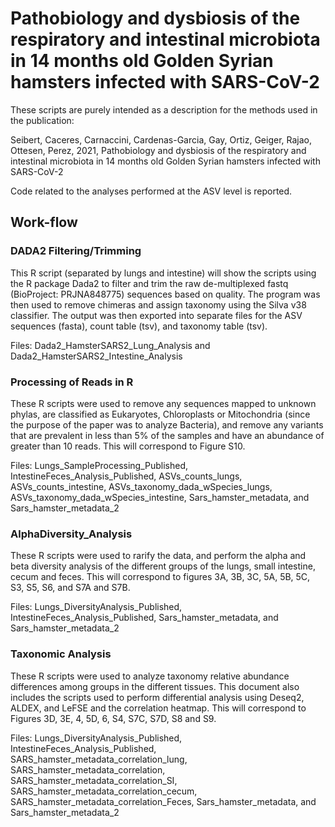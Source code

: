 # Pathobiology and dysbiosis of the respiratory and intestinal microbiota in 14 months old Golden Syrian hamsters infected with SARS-CoV-2

These scripts are purely intended as a description for the methods used in the publication:

Seibert, Caceres, Carnaccini, Cardenas-Garcia, Gay, Ortiz, Geiger, Rajao, Ottesen, Perez, 2021, Pathobiology and dysbiosis of the respiratory and intestinal microbiota in 14 months old Golden Syrian hamsters infected with SARS-CoV-2

Code related to the analyses performed at the ASV level is reported.

## Work-flow 

### DADA2 Filtering/Trimming 

This R script (separated by lungs and intestine) will show the scripts using the R package Dada2 to filter and trim the raw de-multiplexed fastq (BioProject: PRJNA848775) sequences based on quality. The program was then used to remove chimeras and assign taxonomy using the Silva v38 classifier. The output was then exported into separate files for the ASV sequences (fasta), count table (tsv), and taxonomy table (tsv).

Files: Dada2_HamsterSARS2_Lung_Analysis and Dada2_HamsterSARS2_Intestine_Analysis 

### Processing of Reads in R 
These R scripts were used to remove any sequences mapped to unknown phylas, are classified as Eukaryotes, Chloroplasts or Mitochondria (since the purpose of the paper was to analyze Bacteria), and remove any variants that are prevalent in less than 5% of the samples and have an abundance of greater than 10 reads. This will correspond to Figure S10.

Files: Lungs_SampleProcessing_Published, IntestineFeces_Analysis_Published, ASVs_counts_lungs, ASVs_counts_intestine, ASVs_taxonomy_dada_wSpecies_lungs, ASVs_taxonomy_dada_wSpecies_intestine, Sars_hamster_metadata, and Sars_hamster_metadata_2

### AlphaDiversity_Analysis
These R scripts were used to rarify the data, and perform the alpha and beta diversity analysis of the different groups of the lungs, small intestine, cecum and feces. This will correspond to figures 3A, 3B, 3C, 5A, 5B, 5C, S3, S5, S6, and S7A and S7B.

Files: Lungs_DiversityAnalysis_Published, IntestineFeces_Analysis_Published, Sars_hamster_metadata, and Sars_hamster_metadata_2

### Taxonomic Analysis 
These R scripts were used to analyze taxonomy relative abundance differences among groups in the different tissues. This document also includes the scripts used to perform differential analysis using Deseq2, ALDEX, and LeFSE and the correlation heatmap. This will correspond to Figures 3D, 3E, 4, 5D, 6, S4, S7C, S7D, S8 and S9. 

Files: Lungs_DiversityAnalysis_Published, IntestineFeces_Analysis_Published, SARS_hamster_metadata_correlation_lung, SARS_hamster_metadata_correlation, SARS_hamster_metadata_correlation_SI, SARS_hamster_metadata_correlation_cecum, SARS_hamster_metadata_correlation_Feces, Sars_hamster_metadata, and Sars_hamster_metadata_2
